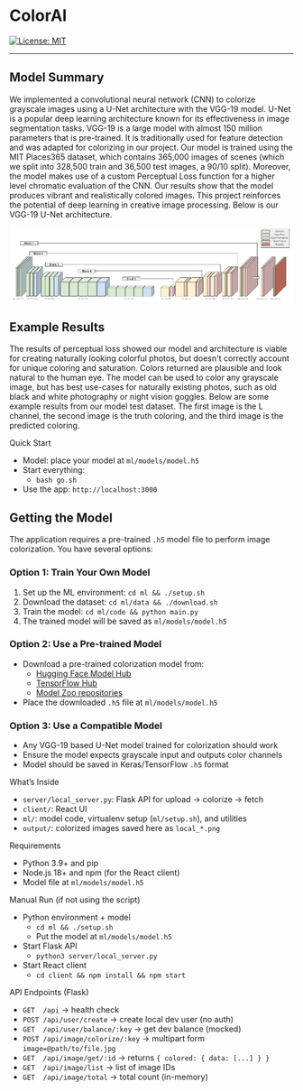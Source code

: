 <h1>
ColorAI
  </a>
</h1>

[![License: MIT](https://img.shields.io/badge/License-MIT-yellow.svg)](/LICENSE)

<hr>

## Model Summary

We implemented a convolutional neural network (CNN) to colorize grayscale images using a U-Net architecture with the VGG-19 model. U-Net is a popular deep learning architecture known for its effectiveness in image segmentation tasks. VGG-19 is a large model with almost 150 million parameters that is pre-trained. It is traditionally used for feature detection and was adapted for colorizing in our project. Our model is trained using the MIT Places365 dataset, which contains 365,000 images of scenes (which we split into 328,500 train and 36,500 test images, a 90/10 split). Moreover, the model makes use of a custom Perceptual Loss function for a higher level chromatic evaluation of the CNN. Our results show that the model produces vibrant and realistically colored images. This project reinforces the potential of deep learning in creative image processing. Below is our VGG-19 U-Net architecture.

![Architecture](client/public/img/icons/architecture.png)

## Example Results

The results of perceptual loss showed our model and architecture is viable for creating naturally looking colorful photos, but doesn't correctly account for unique coloring and saturation. Colors returned are plausible and look natural to the human eye. The model can be used to color any grayscale image, but has best use-cases for naturally existing photos, such as old black and white photography or night vision goggles. Below are some example results from our model test dataset. The first image is the L channel, the second image is the truth coloring, and the third image is the predicted coloring.


Quick Start
- Model: place your model at `ml/models/model.h5`
- Start everything:
  - `bash go.sh`
- Use the app: `http://localhost:3000`

## Getting the Model

The application requires a pre-trained `.h5` model file to perform image colorization. You have several options:

### Option 1: Train Your Own Model
1. Set up the ML environment: `cd ml && ./setup.sh`
2. Download the dataset: `cd ml/data && ./download.sh`
3. Train the model: `cd ml/code && python main.py`
4. The trained model will be saved as `ml/models/model.h5`

### Option 2: Use a Pre-trained Model
- Download a pre-trained colorization model from:
  - [Hugging Face Model Hub](https://huggingface.co/models?search=colorization)
  - [TensorFlow Hub](https://tfhub.dev/s?q=colorization)
  - [Model Zoo repositories](https://modelzoo.co/)
- Place the downloaded `.h5` file at `ml/models/model.h5`

### Option 3: Use a Compatible Model
- Any VGG-19 based U-Net model trained for colorization should work
- Ensure the model expects grayscale input and outputs color channels
- Model should be saved in Keras/TensorFlow `.h5` format

What’s Inside
- `server/local_server.py`: Flask API for upload → colorize → fetch
- `client/`: React UI
- `ml/`: model code, virtualenv setup (`ml/setup.sh`), and utilities
- `output/`: colorized images saved here as `local_*.png`

Requirements
- Python 3.9+ and pip
- Node.js 18+ and npm (for the React client)
- Model file at `ml/models/model.h5`

Manual Run (if not using the script)
- Python environment + model
  - `cd ml && ./setup.sh`
  - Put the model at `ml/models/model.h5`
- Start Flask API
  - `python3 server/local_server.py`
- Start React client
  - `cd client && npm install && npm start`

API Endpoints (Flask)
- `GET  /api`                          → health check
- `POST /api/user/create`              → create local dev user (no auth)
- `GET  /api/user/balance/:key`        → get dev balance (mocked)
- `POST /api/image/colorize/:key`      → multipart form `image=@path/to/file.jpg`
- `GET  /api/image/get/:id`            → returns `{ colored: { data: [...] } }`
- `GET  /api/image/list`               → list of image IDs
- `GET  /api/image/total`              → total count (in-memory)
